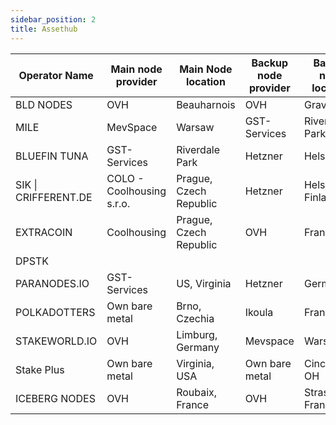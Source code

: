 ```yaml
---
sidebar_position: 2
title: Assethub
---
```


| Operator Name        | Main node provider        | Main Node location     | Backup node provider | Backup node location |
|----------------------|---------------------------|------------------------|----------------------|----------------------|
| BLD NODES            | OVH                       | Beauharnois            | OVH                  | Gravelines           |
| MILE                 | MevSpace                  | Warsaw                 | GST-Services         | Riverdale Park       |
| BLUEFIN TUNA         | GST-Services              | Riverdale Park         | Hetzner              | Helsinki             |
| SIK \| CRIFFERENT.DE | COLO - Coolhousing s.r.o. | Prague, Czech Republic | Hetzner              | Helsinki, Finland    |
| EXTRACOIN            | Coolhousing               | Prague, Czech Republic | OVH                  | France               |
| DPSTK                |                           |                        |                      |                      |
| PARANODES.IO         | GST-Services              | US, Virginia           | Hetzner              | Germany              |
| POLKADOTTERS         | Own bare metal            | Brno, Czechia          | Ikoula               | France               |
| STAKEWORLD.IO        | OVH                       | Limburg, Germany       | Mevspace             | Warsaw               |
| Stake Plus           | Own bare metal            | Virginia, USA          | Own bare metal       | Cincinnati, OH       |
| ICEBERG NODES        | OVH                       | Roubaix, France        | OVH                  | Strasburgo, France   |
